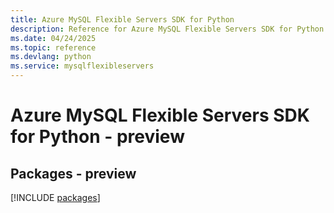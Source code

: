 ```yaml
---
title: Azure MySQL Flexible Servers SDK for Python
description: Reference for Azure MySQL Flexible Servers SDK for Python
ms.date: 04/24/2025
ms.topic: reference
ms.devlang: python
ms.service: mysqlflexibleservers
---
```

# Azure MySQL Flexible Servers SDK for Python - preview
## Packages - preview
[!INCLUDE [packages](mysql-flexible-servers-index.md)]